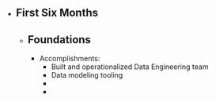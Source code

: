 - ## First Six Months
	- ## Foundations
		- Accomplishments:
			- Built and operationalized Data Engineering team
			- Data modeling tooling
			-
			-